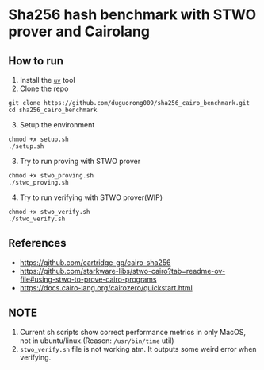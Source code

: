 # Sha256 hash benchmark with STWO prover and Cairolang

## How to run
1. Install the [`uv`](https://github.com/astral-sh/uv) tool
2. Clone the repo 
```
git clone https://github.com/duguorong009/sha256_cairo_benchmark.git
cd sha256_cairo_benchmark
```
3. Setup the environment
```
chmod +x setup.sh
./setup.sh
```
3. Try to run proving with STWO prover
```
chmod +x stwo_proving.sh
./stwo_proving.sh
```
4. Try to run verifying with STWO prover(WIP)
```
chmod +x stwo_verify.sh
./stwo_verify.sh
```
## References
- https://github.com/cartridge-gg/cairo-sha256
- https://github.com/starkware-libs/stwo-cairo?tab=readme-ov-file#using-stwo-to-prove-cairo-programs
- https://docs.cairo-lang.org/cairozero/quickstart.html

## NOTE
1. Current sh scripts show correct performance metrics in only MacOS, not in ubuntu/linux.(Reason: `/usr/bin/time` util)
2. `stwo_verify.sh` file is not working atm. It outputs some weird error when verifying.
